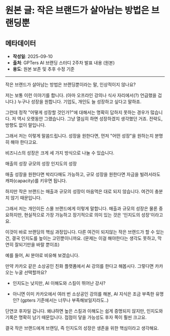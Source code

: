 # 원본 글: 작은 브랜드가 살아남는 방법은 브랜딩뿐

## 메타데이터
- **작성일**: 2025-09-10
- **출처**: GPTers AI 브랜딩 스터디 2주차 발표 내용 (원본)
- **용도**: 원본 보존 및 추후 수정 기준

---

작은 브랜드가 살아남는 방법은 브랜딩뿐이라는 말, 
인상적이지 않나요?

저는 보통 이런 이야기를 합니다. 
(아마 오프라인 강의나 식사 자리에서(?) 언급했을 겁니다.)
누구나 성장을 원합니다. 
기업도, 개인도 늘 성장하고 싶다고 말하죠.

그런데 정작 "어떻게 성장할 것인가?"에 대해서는 명확히 답하지 못하는 경우가 많습니다. 
저 역시 오랫동안 그랬습니다. 
그냥 열심히 하면 성장하겠지 생각했던 거죠. 
전략도, 방향도 없이 말입니다.

그래서 저는 이렇게 말씀드립니다.
성장을 원한다면, 먼저 "어떤 성장"을 원하는지 분명히 해야 한다고요.

비즈니스의 성장은 크게 세 가지 방식으로 나눌 수 있습니다.

매출의 성장
규모의 성장
인지도의 성장

매출 성장을 원한다면 박리다매도 가능하고,
규모 성장을 원한다면 자금을 빌려서라도 캐파(capacity)를 키우면 됩니다.

하지만 작은 브랜드는 매출과 규모의 성장이 마음먹은 대로 되지 않습니다. 
여건이 충분치 않기 때문입니다.

그래서 저는 개인이든 스몰 브랜드에게 이렇게 말합니다.
매출과 규모의 성장은 물론 중요하지만, 
현실적으로 가장 가능하고 장기적으로 의미 있는 것은 '인지도의 성장'이라고요.

이것이 바로 브랜딩의 핵심 과정입니다. 
다른 여건이 되지않는 작은 브랜드가 할 수 있는 건, 
결국 인지도를 높이는 고민뿐이니까요.
(문제는 이걸 해야한다는 생각도 못하고, 막연히 잘되기만을 바랄 뿐이죠)


예를 들어, AI 분야로 비유해 보겠습니다.

만약 카카오 같은 소상공인 친화 플랫폼에서 AI 강의를 한다고 해봅시다.
그렇다면 카카오는 누굴 선택할까요?

- 인지도는 낮지만, AI 이해도와 스킬이 뛰어난 강사?

- 아니면 이미 카카오에서 여러 번 소상공인 강의를 해본, AI 지식은 조금 부족한 유명인?
(gpters 기준에서는 너무나 부족해보일지라도..)

단연코 후자일 겁니다.
왜냐하면 높은 스킬과 이해도는 쉽게 증명되지 않지만, 
인지도와 기록은 명확히 남기 때문입니다. 
접점이 닿을 가능성도 후자 쪽이 훨씬 크고요.

결국 작은 브랜드에게 브랜딩, 
즉 인지도의 성장은 생존을 위한 핵심이라고 생각해요.
